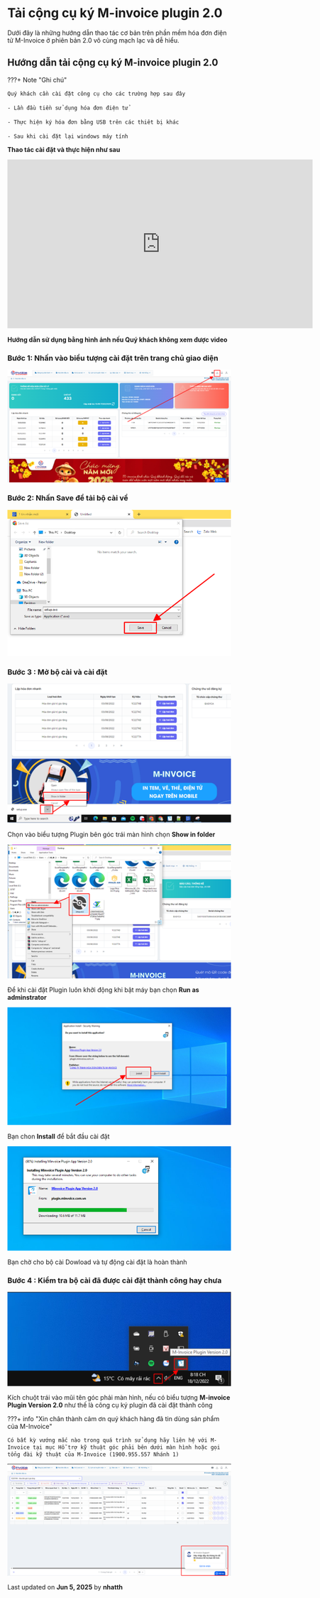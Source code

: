 # **Tải cộng cụ ký M-invoice plugin 2.0**

Dưới đây là những hướng dẫn thao tác cơ bản trên phần mềm hóa đơn điện tử M-Invoice ở phiên bản 2.0 vô cùng mạch lạc và dễ hiểu.

## **Hướng dẫn tải cộng cụ ký M-invoice plugin 2.0**

???+ Note "Ghi chú"

    Quý khách cần cài đặt công cụ cho các trường hợp sau đây

    - Lần đầu tiền sử dụng hóa đơn điện tử

    - Thực hiện ký hóa đơn bằng USB trên các thiêt bị khác

    - Sau khi cài đặt lại windows máy tính

**Thao tác cài đặt và thực hiện như sau**

<iframe style="width: 43rem; height: 380px" src="https://www.youtube.com/embed/F6DglkasLP0?si=HyRlvORlPPJXWSJA" title="YouTube video player" frameborder="0" allow="accelerometer; autoplay; clipboard-write; encrypted-media; gyroscope; picture-in-picture; web-share" referrerpolicy="strict-origin-when-cross-origin" allowfullscreen></iframe>

**Hướng dẫn sử dụng bằng hình ảnh nếu Quý khách không xem được video**

### **Bước 1: Nhấn vào biểu tượng cài đặt trên trang chủ giao diện**

![Hình 1](../../assets/images/invoice2/2.0_plugin_1.png)

### **Bước 2: Nhấn Save để tải bộ cài về**

![Hình 2](../../assets/images/invoice2/2.0_plugin_2.png)

### **Bước 3 : Mở bộ cài và cài đặt**

![Hình 3](../../assets/images/invoice2/2.0_plugin_3.png)

Chọn vào biểu tượng Plugin bên góc trái màn hình chọn **Show in folder**

![Hình 4](../../assets/images/invoice2/2.0_plugin_4.png)

Để khi cài đặt Plugin luôn khởi động khi bật máy bạn chọn **Run as adminstrator**

![Hình 5](../../assets/images/invoice2/2.0_plugin_5.png)

Bạn chon **Install** để bắt đầu cài đặt

![Hình 6](../../assets/images/invoice2/2.0_plugin_6.png)

Bạn chờ cho bộ cài Dowload và tự động cài đặt là hoàn thành

### **Bước 4 : Kiểm tra bộ cài đã được cài đặt thành công hay chưa**

![Hình 7](../../assets/images/invoice2/2.0_plugin_7.png)

Kích chuột trái vào mũi tên góc phải màn hình, nếu có biểu tượng **M-invoice Plugin Version 2.0** như thế là công cụ ký plugin đã cài đặt thành công

???+ info "Xin chân thành cảm ơn quý khách hàng đã tin dùng sản phẩm của M-Invoice"

    Có bất kỳ vướng mắc nào trong quá trình sử dụng hãy liên hệ với M-Invoice tại mục Hỗ trợ kỹ thuật góc phải bên dưới màn hình hoặc gọi tổng đài kỹ thuật của M-Invoice (1900.955.557 Nhánh 1)

![Hình 8](../../assets/images/invoice2/hotro.png)

<div class="last-updated">Last updated on <strong>Jun 5, 2025</strong> by <strong>nhatth</strong></div>
